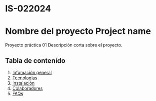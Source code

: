 # IS-022024

# Nombre del proyecto Project name
Proyecto práctica 01
Descripción corta sobre el proyecto.
## Tabla de contenido
1. [Infomación general](#general-info)
2. [Tecnologías](#technologies)
3. [Instalación](#installation)
4. [Colaboradores](#collaboration)
5. [FAQs](#faqs)